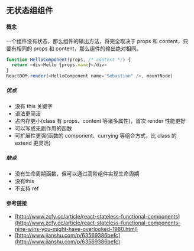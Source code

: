 ## 无状态组组件

#### 概念

一个组件没有状态，那么组件的输出方法，将完全取决于 props 和 content，只要有相同的 props 和 content，那么组件的输出绝对相同。

```js
function HelloComponent(props, /* context */) {
  return <div>Hello {props.name}</div>
}
ReactDOM.render(<HelloComponent name="Sebastian" />, mountNode)
```

##### 优点

* 没有 this 关键字
* 语法更简洁
* 占内存更小(class 有 props、content 等诸多属性)，首次 render 性能更好
* 可以写成无副作用的函数
* 可扩展性更强(函数的 component、currying 等组合方式，比 class 的 extend 更灵活)

##### 缺点

* 没有生命周期函数，但可以通过高阶组件实现生命周期
* 没有this
* 不支持 ref

#### 参考链接
* [http://www.zcfy.cc/article/react-stateless-functional-components](http://www.zcfy.cc/article/react-stateless-functional-components-nine-wins-you-might-have-overlooked-1980.html)
* [http://www.jianshu.com/p/63569386befc](http://www.jianshu.com/p/63569386befc)
